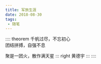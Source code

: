 ```yaml
---
title: 军旅生涯
date: 2018-08-30
tags:
 - 随笔
---
```

:::: theorem
千帆过尽，不忘初心  
团结拼搏，自强不息

聚是一团火，散作满天星
::: right
黄德宇
:::
::::